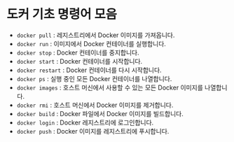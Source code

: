 # 도커 기초 명령어 모음

- `docker pull` : 레지스트리에서 Docker 이미지를 가져옵니다.
- `docker run` : 이미지에서 Docker 컨테이너를 실행합니다.
- `docker stop` : Docker 컨테이너를 중지합니다.
- `docker start` : Docker 컨테이너를 시작합니다.
- `docker restart` : Docker 컨테이너를 다시 시작합니다.
- `docker ps` : 실행 중인 모든 Docker 컨테이너를 나열합니다.
- `docker images` : 호스트 머신에서 사용할 수 있는 모든 Docker 이미지를 나열합니다.
- `docker rmi` : 호스트 머신에서 Docker 이미지를 제거합니다.
- `docker build` : Docker 파일에서 Docker 이미지를 빌드합니다.
- `docker login` : Docker 레지스트리에 로그인합니다.
- `docker push` : Docker 이미지를 레지스트리에 푸시합니다.